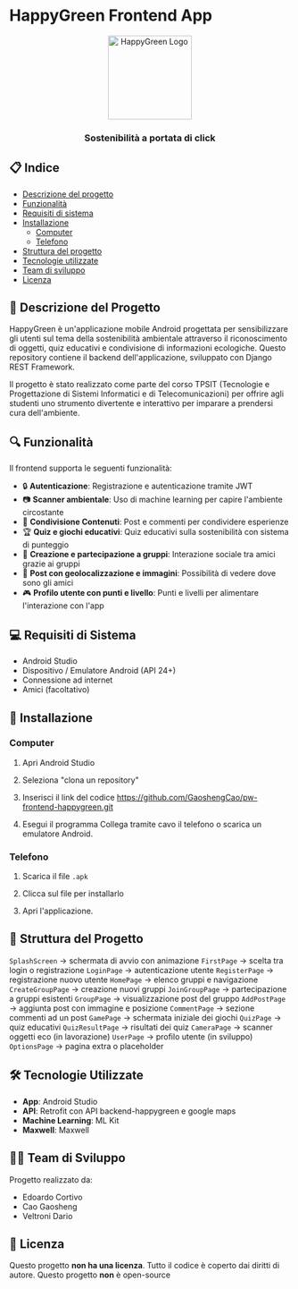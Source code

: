 # HappyGreen Frontend App

<div align="center">
  <img src=media/img/logo.png alt="HappyGreen Logo" width="150">
  <h3>Sostenibilità a portata di click</h3>
</div>

## 📋 Indice
- [Descrizione del progetto](#-descrizione-del-progetto)
- [Funzionalità](#-funzionalità)
- [Requisiti di sistema](#-requisiti-di-sistema)
- [Installazione](#-installazione)
  - [Computer](#computer)
  - [Telefono](#telefono)
- [Struttura del progetto](#-struttura-del-progetto)
- [Tecnologie utilizzate](#-tecnologie-utilizzate)
- [Team di sviluppo](#-team-di-sviluppo)
- [Licenza](#-licenza)

## 📝 Descrizione del Progetto

HappyGreen è un'applicazione mobile Android progettata per sensibilizzare gli utenti sul tema della sostenibilità ambientale attraverso il riconoscimento di oggetti, quiz educativi e condivisione di informazioni ecologiche. Questo repository contiene il backend dell'applicazione, sviluppato con Django REST Framework.

Il progetto è stato realizzato come parte del corso TPSIT (Tecnologie e Progettazione di Sistemi Informatici e di Telecomunicazioni) per offrire agli studenti uno strumento divertente e interattivo per imparare a prendersi cura dell'ambiente.

## 🔍 Funzionalità

Il frontend supporta le seguenti funzionalità:

- 🔒 **Autenticazione**: Registrazione e autenticazione tramite JWT
- 📷 **Scanner ambientale**: Uso di machine learning per capire l'ambiente circostante
- 📱 **Condivisione Contenuti**: Post e commenti per condividere esperienze 
- 🏆 **Quiz e giochi educativi**: Quiz educativi sulla sostenibilità con sistema di punteggio
- 👥 **Creazione e partecipazione a gruppi**: Interazione sociale tra amici grazie ai gruppi
- 📍 **Post con geolocalizzazione e immagini**: Possibilità di vedere dove sono gli amici
- 🎮 **Profilo utente con punti e livello**: Punti e livelli per alimentare l'interazione con l'app

## 💻 Requisiti di Sistema

- Android Studio
- Dispositivo / Emulatore Android (API 24+)
- Connessione ad internet
- Amici (facoltativo)

## 🚀 Installazione

### Computer

1. Apri Android Studio

2. Seleziona "clona un repository"

3. Inserisci il link del codice
   https://github.com/GaoshengCao/pw-frontend-happygreen.git
   
4. Esegui il programma
   Collega tramite cavo il telefono o scarica un emulatore Android.

### Telefono

1. Scarica il file ```.apk ```

2. Clicca sul file per installarlo

3. Apri l'applicazione.

## 📁 Struttura del Progetto

``` SplashScreen ```      → schermata di avvio con animazione
``` FirstPage ```         → scelta tra login o registrazione
``` LoginPage ```         → autenticazione utente
``` RegisterPage ```      → registrazione nuovo utente
``` HomePage ```          → elenco gruppi e navigazione
``` CreateGroupPage ```   → creazione nuovi gruppi
``` JoinGroupPage ```     → partecipazione a gruppi esistenti
``` GroupPage ```         → visualizzazione post del gruppo
``` AddPostPage ```       → aggiunta post con immagine e posizione
``` CommentPage ```       → sezione commenti ad un post
``` GamePage ```          → schermata iniziale dei giochi
``` QuizPage ```          → quiz educativi
``` QuizResultPage ```    → risultati dei quiz
``` CameraPage ```        → scanner oggetti eco (in lavorazione)
``` UserPage ```          → profilo utente (in sviluppo)
``` OptionsPage ```       → pagina extra o placeholder

## 🛠 Tecnologie Utilizzate

- **App**: Android Studio
- **API**: Retrofit con API backend-happygreen e google maps
- **Machine Learning**: ML Kit
- **Maxwell**: Maxwell

## 👨‍💻 Team di Sviluppo

Progetto realizzato da:
- Edoardo Cortivo
- Cao Gaosheng
- Veltroni Dario

## 📄 Licenza

Questo progetto **non ha una licenza**.
Tutto il codice è coperto dai diritti di autore.
Questo progetto **non** è open-source 
